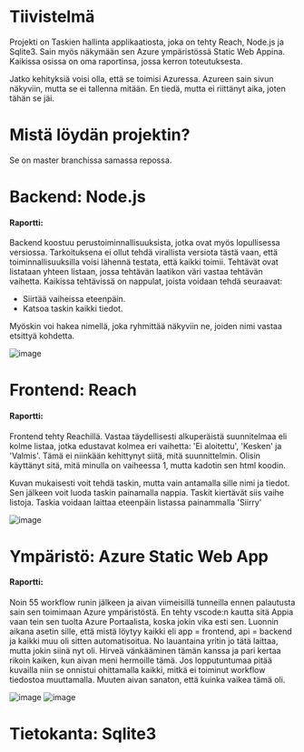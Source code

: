 # Tiivistelmä
Projekti on Taskien hallinta applikaatiosta, joka on tehty Reach, Node.js ja Sqlite3. Sain myös näkymään sen Azure ympäristössä Static Web Appina. Kaikissa osissa on oma raportinsa, jossa kerron toteutuksesta.

Jatko kehityksiä voisi olla, että se toimisi Azuressa. Azureen sain sivun näkyviin, mutta se ei tallenna mitään. En tiedä, mutta ei riittänyt aika, joten tähän se jäi.

# Mistä löydän projektin?
Se on master branchissa samassa repossa.


# Backend: Node.js

#### Raportti:
Backend koostuu perustoiminnallisuuksista, jotka ovat myös lopullisessa versiossa. 
Tarkoituksena ei ollut tehdä virallista versiota tästä vaan, että toiminnallisuuksilla voisi lähennä testata, että kaikki toimii.
Tehtävät ovat listataan yhteen listaan, jossa tehtävän laatikon väri vastaa tehtävän vaihetta.
Kaikissa tehtävissä on nappulat, joista voidaan tehdä seuraavat:
- Siirtää vaiheissa eteenpäin.
- Katsoa taskin kaikki tiedot.

Myöskin voi hakea nimellä, joka ryhmittää näkyviin ne, joiden nimi vastaa etsittyä kohdetta.

![image](https://github.com/user-attachments/assets/11d158f5-b808-4a00-900c-1617f2a33336)

# Frontend: Reach

#### Raportti:
Frontend tehty Reachillä. Vastaa täydellisesti alkuperäistä suunnitelmaa eli kolme listaa, jotka edustavat kolmea eri vaihetta: 'Ei aloitettu', 'Kesken' ja 'Valmis'. Tämä ei niinkään kehittynyt siitä, mitä suunnittelmin. Olisin käyttänyt sitä, mitä minulla on vaiheessa 1, mutta kadotin sen html koodin.

Kuvan mukaisesti voit tehdä taskin, mutta vain antamalla sille nimi ja tiedot. Sen jälkeen voit luoda taskin painamalla nappia.
Taskit kiertävät siis vaihe listoja. Taskia voidaan laittaa eteenpäin listassa painammalla 'Siirry'

![image](https://github.com/user-attachments/assets/c4243373-9e87-4ebc-b7c4-3dee33615f1b)

# Ympäristö: Azure Static Web App

#### Raportti:
Noin 55 workflow runin jälkeen ja aivan viimeisillä tunneilla ennen palautusta sain sen toimimaan Azure ympäristöstä. En tehty vscode:n kautta sitä Appia vaan tein sen tuolta Azure Portaalista, koska jokin vika esti sen. Luonnin aikana asetin sille, että mistä löytyy kaikki eli app = frontend, api = backend ja kaikki muu oli sitten automatisoitua. No lauantaina yritin jo tätä laittaa, mutta jokin siinä nyt oli. Hirveä vänkääminen tämän kanssa ja pari kertaa rikoin kaiken, kun aivan meni hermoille tämä. Jos lopputuntumaa pitää kuvailla niin se onnistui ohittamalla kaikki, mitkä ei toiminut workflow tiedostoa muuttamalla. Muuten aivan sanaton, että kuinka vaikea tämä oli.

![image](https://github.com/user-attachments/assets/b19e48fc-76bf-472b-a176-09f08e3f486e)
![image](https://github.com/user-attachments/assets/1c7d6822-a6fd-431e-aba1-af5aaaf1c201)


# Tietokanta: Sqlite3




